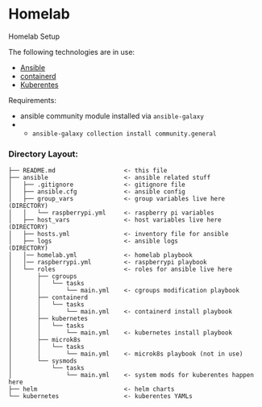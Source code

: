 # Homelab

Homelab Setup

The following technologies are in use:
- [Ansible](https://www.ansible.com/)
- [containerd](https://containerd.io/)
- [Kuberentes](https://kubernetes.io/)

Requirements:
- ansible community module installed via `ansible-galaxy`
- - `ansible-galaxy collection install community.general`
    
### Directory Layout:
``` 
├── README.md                   <- this file
├── ansible                     <- ansible related stuff
│   ├── .gitignore              <- gitignore file
│   ├── ansible.cfg             <- ansible config
│   ├── group_vars              <- group variables live here   (DIRECTORY)
│   │   └── raspberrypi.yml     <- raspberry pi variables      
│   ├── host_vars               <- host variables live here    (DIRECTORY)
│   ├── hosts.yml               <- inventory file for ansible  
│   ├── logs                    <- ansible logs                (DIRECTORY)
│   │── homelab.yml             <- homelab playbook
│   │── raspberrypi.yml         <- raspberrypi playbook
│   └── roles                   <- roles for ansible live here
│       ├── cgroups
│       │   └── tasks
│       │       └── main.yml    <- cgroups modification playbook
│       ├── containerd
│       │   └── tasks
│       │       └── main.yml    <- containerd install playbook
│       ├── kubernetes
│       │   └── tasks
│       │       └── main.yml    <- kubernetes install playbook
│       ├── microk8s
│       │   └── tasks
│       │       └── main.yml    <- microk8s playbook (not in use)
│       └── sysmods
│           └── tasks
│               └── main.yml    <- system mods for kuberentes happen here
├── helm                        <- helm charts
└── kubernetes                  <- kuberentes YAMLs
```






